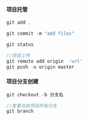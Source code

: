 #### 项目托管

```js
git add .

git commit -m "add files"

git status

//项目上传
git remote add origin  'url'
git push -u origin master
```



#### 项目分支创建

```js
git checkout -b 分支名

//查看当前项目所有分支
git branch
```

